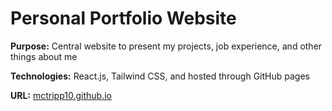 # Personal Portfolio Website

**Purpose:** Central website to present my projects, job experience, and other things about me

**Technologies:** React.js, Tailwind CSS, and hosted through GitHub pages

**URL:** [mctripp10.github.io](https://mctripp10.github.io/)

